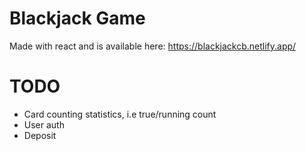 # Blackjack Game
Made with react and is available here: https://blackjackcb.netlify.app/

# TODO
* Card counting statistics, i.e true/running count
* User auth
* Deposit
